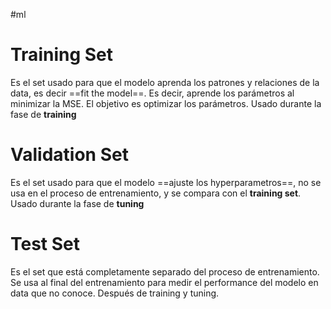 #ml 

# Training Set

Es el set usado para que el modelo aprenda los patrones y relaciones de la data, es decir ==fit the model==. Es decir, aprende los parámetros al minimizar la MSE. El objetivo es optimizar los parámetros.
Usado durante la fase de **training**

# Validation Set

Es el set usado para que el modelo ==ajuste los hyperparametros==, no se usa en el proceso de entrenamiento, y se compara con el **training set**. 
Usado durante la fase de **tuning**

# Test Set

Es el set que está completamente separado del proceso de entrenamiento. Se usa al final del entrenamiento para medir el performance del modelo en data que no conoce. 
Después de training y tuning. 

